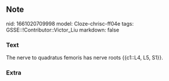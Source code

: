 ## Note
nid: 1661020709998
model: Cloze-chrisc-ff04e
tags: GSSE::!Contributor::Victor_Liu
markdown: false

### Text
The nerve to quadratus femoris has nerve roots {{c1::L4, L5, S1}}.

### Extra

